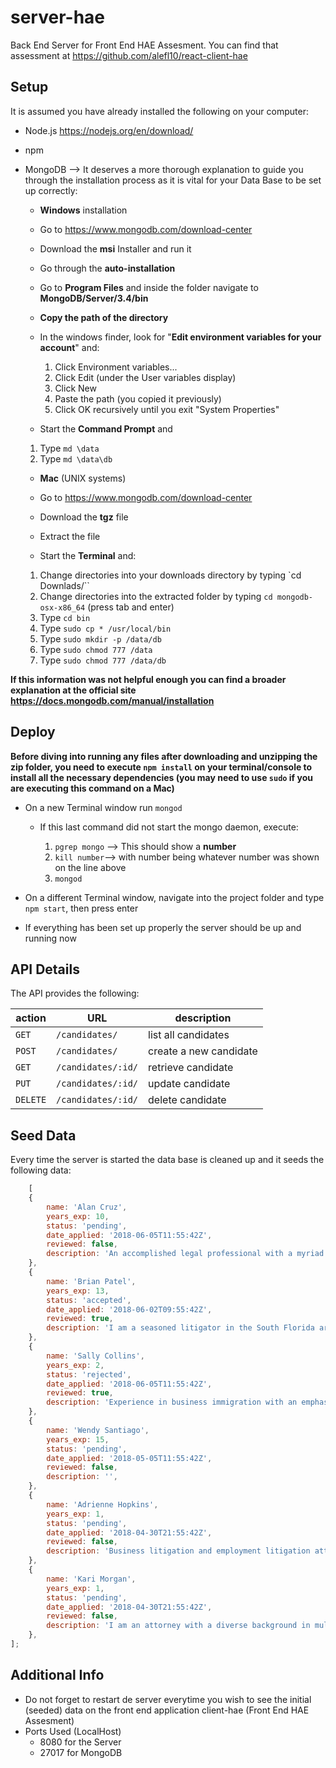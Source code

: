 # server-hae

Back End Server for Front End HAE Assesment. You can find that assessment at
<https://github.com/alefl10/react-client-hae>

## **Setup**

It is assumed you have already installed the following on your computer:

- Node.js <https://nodejs.org/en/download/>
- npm
- MongoDB --> It deserves a more thorough explanation to guide you through the installation process as it is vital for your Data Base to be set up correctly:

    - **Windows** installation

    - Go to <https://www.mongodb.com/download-center>
    - Download the **msi** Installer and run it
    - Go through the **auto-installation**
    - Go to **Program Files** and inside the folder navigate to **MongoDB/Server/3.4/bin**
    - **Copy the path of the directory**
    - In the windows finder, look for "**Edit environment variables for your account**" and:

        1. Click Environment variables...
        2. Click Edit (under the User variables display)
        3. Click New
        4. Paste the path (you copied it previously)
        5. Click OK recursively until you exit "System Properties"

    - Start the **Command Prompt** and

    1. Type `md \data`
    2. Type `md \data\db`

    - **Mac** (UNIX systems)

    - Go to <https://www.mongodb.com/download-center>
    - Download the **tgz** file
    - Extract the file
    - Start the **Terminal** and:

    1. Change directories into your downloads directory by typing `cd Downlads/``
    2. Change directories into the extracted folder by typing `cd mongodb-osx-x86_64` (press tab and enter)
    3. Type `cd bin`
    4. Type `sudo cp * /usr/local/bin`
    5. Type `sudo mkdir -p /data/db`
    6. Type `sudo chmod 777 /data`
    7. Type `sudo chmod 777 /data/db`
    
**If this information was not helpful enough you can find a broader explanation at the official site
<https://docs.mongodb.com/manual/installation>**

## **Deploy**

**Before diving into running any files after downloading and unzipping the zip folder, you need to execute `npm install` on your terminal/console to install all the necessary dependencies (you may need to use `sudo` if you are executing this command on a Mac)**

- On a new Terminal window run `mongod`

    - If this last command did not start the mongo daemon, execute:

        1. `pgrep mongo` --> This should show a **number**
        2. `kill number`--> with number being whatever number was shown on the line above
        3. `mongod`

- On a different Terminal window, navigate into the project folder and type `npm start`, then press enter 

- If everything has been set up properly the server should be up and running now

## API Details

The API provides the following:

| action | URL | description |
| ------ | --- | ----------- |
| `GET` | `/candidates/` | list all candidates |
| `POST` | `/candidates/` | create a new candidate |
| `GET` | `/candidates/:id/` | retrieve candidate |
| `PUT` | `/candidates/:id/` | update candidate |
| `DELETE` | `/candidates/:id/` | delete candidate |



## Seed Data

Every time the server is started the data base is cleaned up and it seeds the following data:

```javascript
    [
    {
        name: 'Alan Cruz',
        years_exp: 10,
        status: 'pending',
        date_applied: '2018-06-05T11:55:42Z',
        reviewed: false,
        description: 'An accomplished legal professional with a myriad of experience and a stellar reputation for handling all facets of litigation and trial practice.  An analytical and strategic thinker with a firm understanding of the drivers and interests impacting litigation, the legal ramifications of the workplace disciplinary process and the overall dynamics of attorney-client relations. Licensed to practice in Pennsylvania, New Jersey and the District of Columbia.',
    },
    {
        name: 'Brian Patel',
        years_exp: 13,
        status: 'accepted',
        date_applied: '2018-06-02T09:55:42Z',
        reviewed: true,
        description: 'I am a seasoned litigator in the South Florida area with 10 years worth of experience in construction, maritime and insurance defense. My current practice involves real estate (litigation and transactional) and family law as well. In addition to extensive in-court experience, I offer excellent legal research and writing skills and a dedicated focus on the timely delivery of high quality product.',
    },
    {
        name: 'Sally Collins',
        years_exp: 2,
        status: 'rejected',
        date_applied: '2018-06-05T11:55:42Z',
        reviewed: true,
        description: 'Experience in business immigration with an emphasis on the preparation, review and analysis of immigrant (PERM, I-140 immigrant petitions and AOS applications) and nonimmigrant (L-1A, L-1B, H-1B, O-1) visa petitions and applications. Work directly with large multinational clients in a broad spectrum of global industries. Advise on mergers, acquisitions and corporate reorganizations issues to ensure compliance with immigration regulations. In charge of responding to NOIR, RFE and audits.',
    },
    {
        name: 'Wendy Santiago',
        years_exp: 15,
        status: 'pending',
        date_applied: '2018-05-05T11:55:42Z',
        reviewed: false,
        description: '',
    },
    {
        name: 'Adrienne Hopkins',
        years_exp: 1,
        status: 'pending',
        date_applied: '2018-04-30T21:55:42Z',
        reviewed: false,
        description: 'Business litigation and employment litigation attorney; former law review editor; worked at top firms in Dallas, Texas for seven years before forming a private practice.',
    },
    {
        name: 'Kari Morgan',
        years_exp: 1,
        status: 'pending',
        date_applied: '2018-04-30T21:55:42Z',
        reviewed: false,
        description: 'I am an attorney with a diverse background in multiple areas of practice. I have counseled banks, corporations, and individuals at both state and federal levels.',
    },
];
```

## **Additional Info**

- Do not forget to restart de server everytime you wish to see the initial (seeded) data on the front end application client-hae (Front End HAE  Assesment)
- Ports Used (LocalHost)
    - 8080 for the Server
    - 27017 for MongoDB
